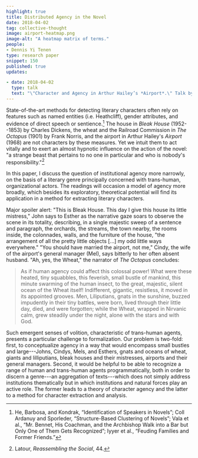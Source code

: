 ```yaml
---
highlight: true
title: Distributed Agency in the Novel
date: 2018-04-02
tag: collective-thought
image: airport-heatmap.png
image-alt: "A heatmap matrix of terms."
people:
- Dennis Yi Tenen
type: research paper
snippet: 150
published: true
updates:

- date: 2018-04-02
  type: talk
  text: "\"Character and Agency in Arthur Hailey’s *Airport*.\" Talk by invitation at the Harvard NHC Novel Theory seminar on April 2, 2018."
---
```


State-of-the-art methods for detecting literary characters often rely on features such
as named entities (i.e. Heathcliff), gender attributes, and evidence of direct speech or
sentience.[^1] The house in *Bleak House* (1952--1853) by Charles Dickens, the wheat and the
Railroad Commission in *The Octopus* (1901) by Frank Norris, and the airport in Arthur Hailey's
*Airport* (1968) are not characters by these measures. Yet we intuit them to act vitally and to
exert an almost hypnotic influence on the action of the novel: "a strange beast that pertains
to no one in particular and who is nobody's responsibility."[^2]

In this paper, I discuss the question of institutional agency more narrowly, on the basis of a
literary genre principally concerned with trans-human, organizational actors. The readings will
occasion a model of agency more broadly, which besides its exploratory, theoretical potential
will find its application in a method for extracting literary characters.


Major spoiler alert: "This is Bleak House. This day I give this house its little mistress,"
John says to Esther as the narrative gaze soars to observe the scene in its totality,
describing, in a single majestic sweep of a sentence and paragraph, the orchards, the streams,
the town nearby, the rooms inside, the colonnades, walls, and the furniture of the house, "the
arrangement of all the pretty little objects [...] my odd little ways everywhere." "You should
have married the airport, not me," Cindy, the wife of the airport's general manager (Mel),
says bitterly to her often absent husband. "Ah, yes, the Wheat," the narrator of *The Octopus*
concludes:

> As if human agency could affect this colossal power! What were these heated, tiny squabbles,
> this feverish, small bustle of mankind, this minute swarming of the human insect, to the
> great, majestic, silent ocean of the Wheat itself! Indifferent, gigantic, resistless, it
> moved in its appointed grooves. Men, Liliputians, gnats in the sunshine, buzzed impudently
> in their tiny battles, were born, lived through their little day, died, and were forgotten;
> while the Wheat, wrapped in Nirvanic calm, grew steadily under the night, alone with the
> stars and with God.

Such emergent senses of volition, characteristic of trans-human agents, presents a particular
challenge to formalization. Our problem is two-fold: first, to conceptualize agency in a way
that would encompass small bustles and large---Johns, Cindys, Mels, and Esthers, gnats and
oceans of wheat, giants and lilliputians, bleak houses and their mistresses, airports and
their general managers. Second, it would be helpful to be able to recognize a range of human
and trans-human agents programmatically, both in order to discern a genre---an aggregation of
texts---which does not simply address institutions thematically but in which institutions and
natural forces play an active role. The former leads to a theory of character agency and the
latter to a method for character extraction and analysis.

[^1]: He, Barbosa, and Kondrak, “Identification of Speakers in Novels”; Coll Ardanuy and
Sporleder, “Structure-Based Clustering of Novels”; Vala et al., “Mr. Bennet, His Coachman, and
the Archbishop Walk into a Bar but Only One of Them Gets Recognized”; Iyyer et al., “Feuding
Families and Former Friends.”

[^2]: Latour, *Reassembling the Social*, 44.
